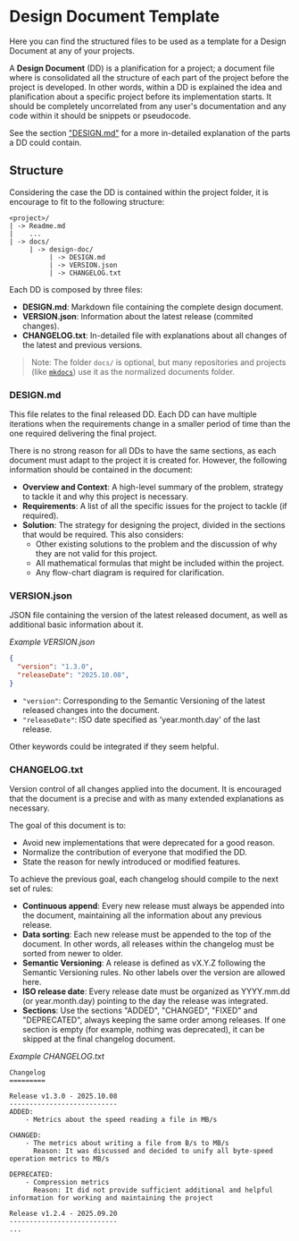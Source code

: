 # Design Document Template

Here you can find the structured files to be used as a template for a Design Document at any of your projects.

A **Design Document** (DD) is a planification for a project;
a document file where is consolidated all the structure of each part of the project before the project is developed.
In other words, within a DD is explained the idea and planification about a specific project before its implementation starts.
It should be completely uncorrelated from any user's documentation and any code within it should be snippets or pseudocode.

See the section ["DESIGN.md"](#designmd) for a more in-detailed explanation of the parts a DD could contain.

## Structure

Considering the case the DD is contained within the project folder, it is encourage to fit to the following structure:
```
<project>/
| -> Readme.md
|    ...
| -> docs/
     | -> design-doc/
          | -> DESIGN.md
          | -> VERSION.json
          | -> CHANGELOG.txt
```

Each DD is composed by three files:

- **DESIGN.md**: Markdown file containing the complete design document.
- **VERSION.json**: Information about the latest release (commited changes).
- **CHANGELOG.txt**: In-detailed file with explanations about all changes of the latest and previous versions.

> Note: The folder `docs/` is optional, but many repositories and projects (like [`mkdocs`](https://www.mkdocs.org/)) use it as the normalized documents folder.

### DESIGN.md

This file relates to the final released DD.
Each DD can have multiple iterations when the requirements change in a smaller period of time than the one required delivering the final project.

There is no strong reason for all DDs to have the same sections, as each document must adapt to the project it is created for.
However, the following information should be contained in the document:

- **Overview and Context**: A high-level summary of the problem, strategy to tackle it and why this project is necessary.
- **Requirements**: A list of all the specific issues for the project to tackle (if required).
- **Solution**: The strategy for designing the project, divided in the sections that would be required. This also considers:
    - Other existing solutions to the problem and the discussion of why they are not valid for this project.
    - All mathematical formulas that might be included within the project.
    - Any flow-chart diagram is required for clarification.

### VERSION.json

JSON file containing the version of the latest released document, as well as additional basic information about it.

_Example VERSION.json_
```json
{
  "version": "1.3.0",
  "releaseDate": "2025.10.08",
}
```

- `"version"`: Corresponding to the Semantic Versioning of the latest released changes into the document.
- `"releaseDate"`: ISO date specified as 'year.month.day' of the last release.

Other keywords could be integrated if they seem helpful.

### CHANGELOG.txt

Version control of all changes applied into the document.
It is encouraged that the document is a precise and with as many extended explanations as necessary.

The goal of this document is to:

- Avoid new implementations that were deprecated for a good reason.
- Normalize the contribution of everyone that modified the DD.
- State the reason for newly introduced or modified features.

To achieve the previous goal, each changelog should compile to the next set of rules:

- **Continuous append**: Every new release must always be appended into the document, maintaining all the information about any previous release.
- **Data sorting**: Each new release must be appended to the top of the document. In other words, all releases within the changelog must be sorted from newer to older.
- **Semantic Versioning**: A release is defined as vX.Y.Z following the Semantic Versioning rules. No other labels over the version are allowed here.
- **ISO release date**: Every release date must be organized as YYYY.mm.dd (or year.month.day) pointing to the day the release was integrated.
- **Sections**: Use the sections "ADDED", "CHANGED", "FIXED" and "DEPRECATED", always keeping the same order among releases. If one section is empty (for example, nothing was deprecated), it can be skipped at the final changelog document.

_Example CHANGELOG.txt_
```
Changelog
=========

Release v1.3.0 - 2025.10.08
---------------------------
ADDED:
    - Metrics about the speed reading a file in MB/s

CHANGED:
    - The metrics about writing a file from B/s to MB/s
      Reason: It was discussed and decided to unify all byte-speed operation metrics to MB/s

DEPRECATED:
    - Compression metrics
      Reason: It did not provide sufficient additional and helpful information for working and maintaining the project 

Release v1.2.4 - 2025.09.20
---------------------------
...
```
